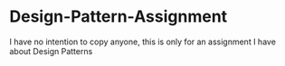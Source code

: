 # Design-Pattern-Assignment

I have no intention to copy anyone, this is only for an assignment I have about Design Patterns
